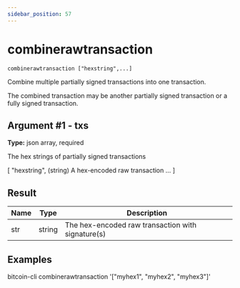 ```yaml
---
sidebar_position: 57
---
```

# combinerawtransaction

`combinerawtransaction ["hexstring",...]`

Combine multiple partially signed transactions into one transaction.

The combined transaction may be another partially signed transaction or a fully signed transaction.

## Argument #1 - txs

**Type:** json array, required

The hex strings of partially signed transactions

[
  "hexstring",    (string) A hex-encoded raw transaction
  ...
]

## Result

| Name | Type   | Description                                       |
| ---- | ------ | ------------------------------------------------- |
| str  | string | The hex-encoded raw transaction with signature(s) |

## Examples

bitcoin-cli combinerawtransaction '["myhex1", "myhex2", "myhex3"]'